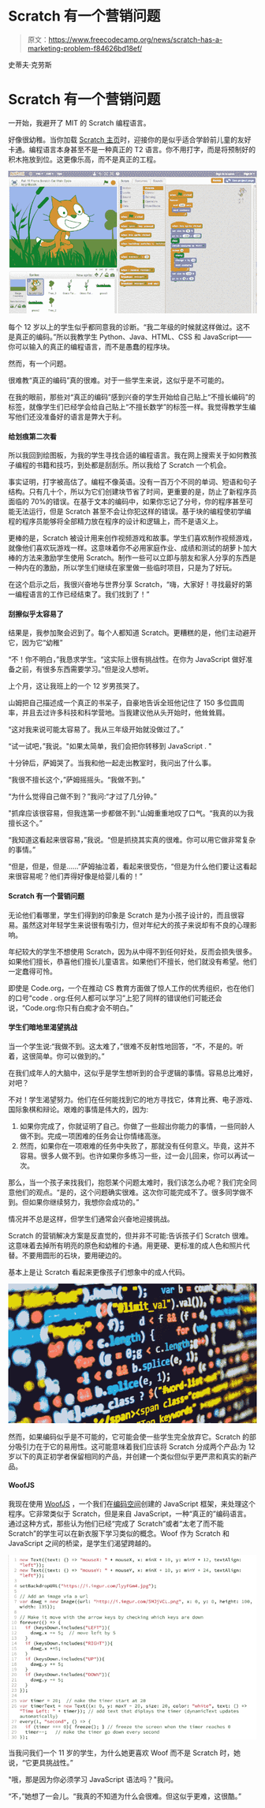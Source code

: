 # Scratch 有一个营销问题

> 原文：<https://www.freecodecamp.org/news/scratch-has-a-marketing-problem-f84626bd18ef/>

史蒂夫·克劳斯

# Scratch 有一个营销问题

一开始，我避开了 MIT 的 Scratch 编程语言。

好像很幼稚。当你加载 [Scratch 主页](http://scratch.mit.edu)时，迎接你的是似乎适合学龄前儿童的友好卡通。编程语言本身甚至不是一种真正的 T2 语言。你不用打字，而是将预制好的积木拖放到位。这更像乐高，而不是真正的工程。

![MQsBBQX-IqjsLdwzDPXse-W4okCjtM0Etdpg](img/fd1c0283d3e68f36084f14339676308b.png)

每个 12 岁以上的学生似乎都同意我的诊断。“我二年级的时候就这样做过。这不是真正的编码。”所以我教学生 Python、Java、HTML、CSS 和 JavaScript——你可以输入的真正的编程语言，而不是愚蠢的程序块。

然而，有一个问题。

很难教“真正的编码”真的很难。对于一些学生来说，这似乎是不可能的。

在我的眼前，那些对“真正的编码”感到兴奋的学生开始给自己贴上“不擅长编码”的标签，就像学生们已经学会给自己贴上“不擅长数学”的标签一样。我觉得教学生编写他们还没准备好的语言是弊大于利。

#### 给划痕第二次看

所以我回到绘图板，为我的学生寻找合适的编程语言。我在网上搜索关于如何教孩子编程的书籍和技巧，到处都是刮刮乐。所以我给了 Scratch 一个机会。

事实证明，打字被高估了。编程不像英语。没有一百万个不同的单词、短语和句子结构。只有几十个，所以为它们创建块节省了时间，更重要的是，防止了新程序员面临的 70%的错误。在基于文本的编码中，如果你忘记了分号，你的程序甚至可能无法运行，但是 Scratch 甚至不会让你犯这样的错误。基于块的编程使初学编程的程序员能够将全部精力放在程序的设计和逻辑上，而不是语义上。

更棒的是，Scratch 被设计用来创作视频游戏和故事。学生们喜欢制作视频游戏，就像他们喜欢玩游戏一样。这意味着你不必用家庭作业、成绩和测试的胡萝卜加大棒的方法来激励学生使用 Scratch。制作一些可以立即与朋友和家人分享的东西是一种内在的激励，所以学生们继续在家里做一些临时项目，只是为了好玩。

在这个启示之后，我很兴奋地与世界分享 Scratch，“嗨，大家好！寻找最好的第一编程语言的工作已经结束了。我们找到了！”

#### 刮擦似乎太容易了

结果是，我参加聚会迟到了。每个人都知道 Scratch。更糟糕的是，他们主动避开它，因为它“幼稚”

“不！你不明白，”我恳求学生。“这实际上很有挑战性。在你为 JavaScript 做好准备之前，有很多东西需要学习。”但是没人想听。

上个月，这让我班上的一个 12 岁男孩哭了。

山姆把自己描述成一个真正的书呆子，自豪地告诉全班他记住了 150 多位圆周率，并且去过许多科技和科学营地。当我建议他从头开始时，他耸耸肩。

“这对我来说可能太容易了。我从三年级开始就没做过了。”

“试一试吧，”我说。"如果太简单，我们会把你转移到 JavaScript . "

十分钟后，萨姆哭了。当我和他一起走出教室时，我问出了什么事。

“我很不擅长这个，”萨姆摇摇头。“我做不到。”

“为什么觉得自己做不到？”我问:“才过了几分钟。”

"抓痒应该很容易，但我连第一步都做不到."山姆重重地叹了口气。“我真的以为我擅长这个。”

“我知道这看起来很容易，”我说。“但是抓挠其实真的很难。你可以用它做非常复杂的事情。”

“但是，但是，但是……”萨姆抽泣着，看起来很受伤，“但是为什么他们要让这看起来很容易呢？他们弄得好像是给婴儿看的！”

#### Scratch 有一个营销问题

无论他们看哪里，学生们得到的印象是 Scratch 是为小孩子设计的，而且很容易。虽然这对年轻学生来说很有吸引力，但对年纪大的孩子来说却有不良的心理影响。

年纪较大的学生不想使用 Scratch，因为从中得不到任何好处，反而会损失很多。如果他们擅长，恭喜他们擅长儿童语言。如果他们不擅长，他们就没有希望。他们一定蠢得可怜。

即使是 Code.org，一个在推动 CS 教育方面做了惊人工作的优秀组织，也在他们的口号“code . org:任何人都可以学习”上犯了同样的错误他们可能还会说，“Code.org:你只有白痴才会不明白。”

#### 学生们暗地里渴望挑战

当一个学生说:“我做不到。这太难了，”很难不反射性地回答，“不，不是的。听着，这很简单。你可以做到的。”

在我们成年人的大脑中，这似乎是学生想听到的合乎逻辑的事情。容易总比难好，对吧？

不对！学生渴望努力。他们在任何能找到它的地方寻找它，体育比赛、电子游戏、国际象棋和辩论。艰难的事情是伟大的，因为:

1.  如果你完成了，你就证明了自己。你做了一些超出你能力的事情，一些同龄人做不到。完成一项困难的任务会让你情绪高涨。
2.  然而，如果你在一项艰难的任务中失败了，那就没有任何意义。毕竟，这并不容易。很多人做不到。也许如果你多练习一些，过一会儿回来，你可以再试一次。

那么，当一个孩子来找我们，抱怨某个问题太难时，我们该怎么办呢？我们完全同意他们的观点。“是的，这个问题确实很难。这次你可能完成不了。很多同学做不到。但如果你继续努力，我想你会成功的。”

情况并不总是这样，但学生们通常会兴奋地迎接挑战。

Scratch 的营销解决方案是反直觉的，但并非不可能:告诉孩子们 Scratch 很难。这意味着去掉所有明亮的原色和幼稚的卡通。用更硬、更标准的成人色和照片代替。不要用圆形的石块，要用硬边的。

基本上是让 Scratch 看起来更像孩子们想象中的成人代码。

![FuZvMFVNWy7vVNon7jajd4mdV6V8Z977f4Pv](img/c3d0868f11c1afe3a370d3006c1ae1e9.png)

然而，如果编码似乎是不可能的，它可能会使一些学生完全放弃它。Scratch 的部分吸引力在于它的易用性。这可能意味着我们应该将 Scratch 分成两个产品:为 12 岁以下的真正初学者保留相同的产品，并创建一个类似但似乎更严肃和真实的新产品。

#### WoofJS

我现在使用 [WoofJS](http://woofjs.com) ，一个我们在[编码空间](http://thecodingspace.com)创建的 JavaScript 框架，来处理这个程序。它非常类似于 Scratch，但是来自 JavaScript，一种“真正的”编码语言。通过这种方式，那些认为他们已经“完成了 Scratch”或者“太老了而不能 Scratch”的学生可以在新衣服下学习类似的概念。Woof 作为 Scratch 和 JavaScript 之间的桥梁，是学生们渴望跨越的。

![StjpwCrPZdGq19dTHVWHZ4xccbb4Ly7UMu4W](img/90e2821e8d7cbba36bb58635b94299a6.png)

当我问我们一个 11 岁的学生，为什么她更喜欢 Woof 而不是 Scratch 时，她说，“它更具挑战性。”

"哦，那是因为你必须学习 JavaScript 语法吗？"我问。

“不，”她想了一会儿。“我真的不知道为什么会很难。但这似乎更难，这很酷。”